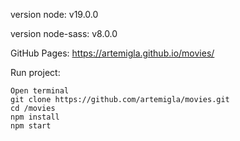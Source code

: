 

version node: v19.0.0

version node-sass: v8.0.0

GitHub Pages: https://artemigla.github.io/movies/

Run project:

    Open terminal
    git clone https://github.com/artemigla/movies.git
    cd /movies
    npm install
    npm start

